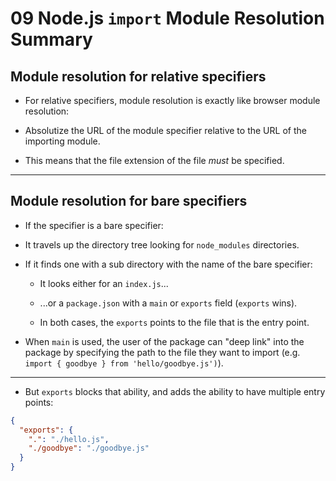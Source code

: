 # 09 Node.js `import` Module Resolution Summary

## Module resolution for relative specifiers

- For relative specifiers, module resolution is exactly like browser module resolution:

- Absolutize the URL of the module specifier relative to the URL of the importing module.

- This means that the file extension of the file _must_ be specified.

---

## Module resolution for bare specifiers

- If the specifier is a bare specifier:

- It travels up the directory tree looking for `node_modules` directories.

- If it finds one with a sub directory with the name of the bare specifier:

  - It looks either for an `index.js`...

  - ...or a `package.json` with a `main` or `exports` field (`exports` wins).

  - In both cases, the `exports` points to the file that is the entry point.

- When `main` is used, the user of the package can "deep link" into the package by specifying the path to the file
  they want to import (e.g. `import { goodbye } from 'hello/goodbye.js')`).

---

- But `exports` blocks that ability, and adds the ability to have multiple entry points:

```json
{
  "exports": {
    ".": "./hello.js",
    "./goodbye": "./goodbye.js"
  }
}
```

